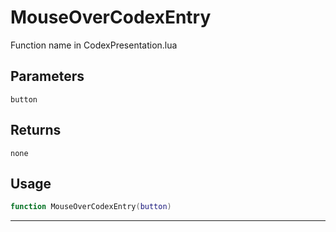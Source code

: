 # MouseOverCodexEntry
Function name in CodexPresentation.lua
## Parameters
`button`
## Returns
`none`
## Usage
```lua
function MouseOverCodexEntry(button)
```
---
